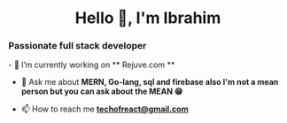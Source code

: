 <h1 align="center">Hello 👋, I'm Ibrahim</h1>
<h3>Passionate full stack developer</h3>
- 🌱 I’m currently working on ** Rejuve.com **

- 💬 Ask me about **MERN, Go-lang, sql and firebase also I'm not a mean person but you can ask about the MEAN 😁**

- 📫 How to reach me **techofreact@gmail.com**
